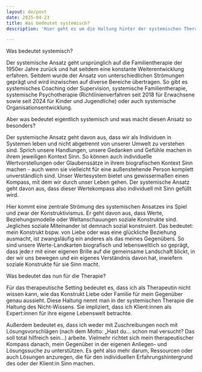 ```yaml
---
layout: de/post
date: 2025-04-23
title: Was bedeutet systemisch?
description: 'Hier geht es um die Haltung hinter der systemischen Therapie. Was macht diesen Ansatz eigentlich so besonders?'

---
```

Was bedeutet systemisch?



Der systemische Ansatz geht ursprünglich auf die Familientherapie der 1950er Jahre zurück und hat seitdem eine konstante Weiterentwicklung erfahren. 
Seitdem wurde der Ansatz von unterschiedlichen Strömungen geprägt und wird inzwischen auf diverse Bereiche übertragen. So gibt es systemisches Coaching oder Supervision,  systemische Familientherapie, systemische Psychotherapie (Richtlinienverfahren seit 2018 für Erwachsene sowie seit 2024 für Kinder und Jugendliche) oder auch systemische Organisationsentwicklung. 


Aber was bedeutet eigentlich systemisch und was macht diesen Ansatz so besonders? 

Der systemische Ansatz geht davon aus, dass wir als Individuen in Systemen leben und nicht abgetrennt von unserer Umwelt zu verstehen sind. Sprich unsere Handlungen, unsere Gedanken und Gefühle machen in ihrem jeweiligen Kontext Sinn. So können auch individuelle  Wertvorstellungen oder Glaubenssätze in ihrem biografischen Kontext Sinn machen - auch wenn sie vielleicht für eine außenstehende Person komplett unverständlich sind. Unser Wertesystem bietet uns gewissermaßen einen Kompass, mit dem wir durch unser Leben gehen. Der systemische Ansatz geht davon aus, dass dieser Wertekompass also individuell mit Sinn gefüllt wird. 

Hier kommt eine zentrale Strömung des systemischen Ansatzes ins Spiel und zwar der Konstruktivismus. Er geht davon aus, dass Werte, Beziehungsmodelle oder Weltanschauungen soziale Konstrukte sind. Jegliches soziale Miteinander ist demnach sozial konstruiert. Das bedeutet: mein Konstrukt bspw. von Liebe oder was eine glückliche Beziehung ausmacht, ist zwangsläufig ein anderes als das meines Gegenübers. So sind unsere Werte-Landkarten biografisch und lebensweltlich so geprägt, dass jede:r mit einer eigenen Brille auf die gemeinsame Landschaft blickt, in der wir uns bewegen und ein eigenes Verständnis davon hat, inwiefern soziale Konstrukte für sie Sinn macht. 


Was bedeutet das nun für die Therapie? 

Für das therapeutische Setting bedeutet es, dass ich als Therapeutin nicht wissen kann, wie das Konstrukt Liebe oder Familie für mein Gegenüber genau aussieht. Diese Haltung nennt man in der systemischen Therapie die Haltung des Nicht-Wissens. Sie impliziert, dass ich Klient:innen als Expert:innen für ihre eigene Lebenswelt betrachte. 

Außerdem bedeutet es, dass ich weder mit Zuschreibungen noch mit Lösungsvorschlägen (nach dem Motto: „Hast du… schon mal versucht? Das soll total hilfreich sein…) arbeite. Vielmehr richtet sich mein therapeutischer Kompass danach, mein Gegenüber in der eigenen Anliegen- und Lösungssuche zu unterstützen. Es geht also mehr darum, Ressourcen oder auch Lösungen anzuregen, die für den individuellen Erfahrungshintergrund des oder der Klient:in Sinn machen. 
